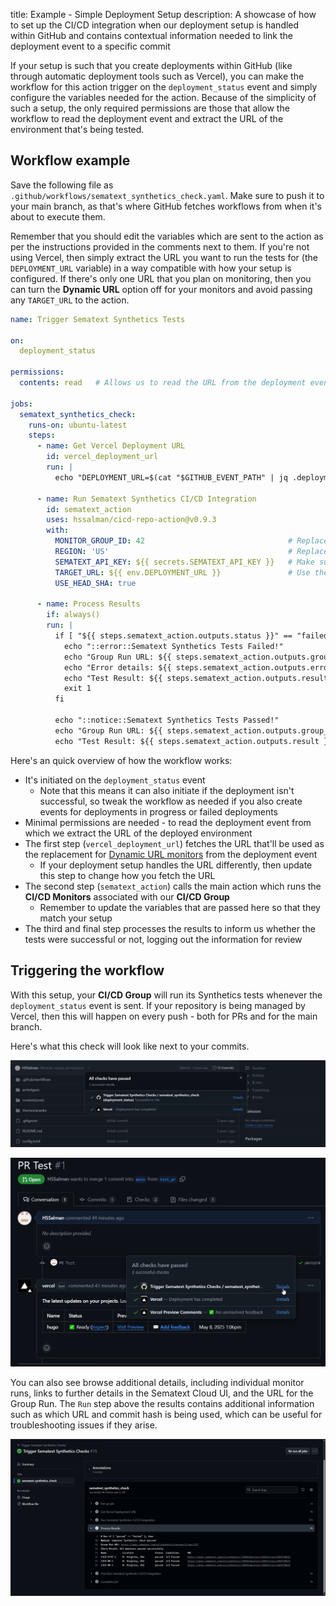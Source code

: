 title: Example - Simple Deployment Setup
description: A showcase of how to set up the CI/CD integration when our deployment setup is handled within GitHub and contains contextual information needed to link the deployment event to a specific commit

If your setup is such that you create deployments within GitHub (like through automatic deployment tools such as Vercel), you can make the workflow for this action trigger on the `deployment_status` event and simply configure the variables needed for the action. Because of the simplicity of such a setup, the only required permissions are those that allow the workflow to read the deployment event and extract the URL of the environment that's being tested.


## Workflow example

Save the following file as `.github/workflows/sematext_synthetics_check.yaml`. Make sure to push it to your main branch, as that's where GitHub fetches workflows from when it's about to execute them.

Remember that you should edit the variables which are sent to the action as per the instructions provided in the comments next to them. If you're not using Vercel, then simply extract the URL you want to run the tests for (the `DEPLOYMENT_URL` variable) in a way compatible with how your setup is configured. If there's only one URL that you plan on monitoring, then you can turn the **Dynamic URL** option off for your monitors and avoid passing any `TARGET_URL` to the action.

```yaml
name: Trigger Sematext Synthetics Tests

on:
  deployment_status

permissions:
  contents: read   # Allows us to read the URL from the deployment event

jobs:
  sematext_synthetics_check:
    runs-on: ubuntu-latest
    steps:
      - name: Get Vercel Deployment URL
        id: vercel_deployment_url
        run: |
          echo "DEPLOYMENT_URL=$(cat "$GITHUB_EVENT_PATH" | jq .deployment_status.target_url)" >> $GITHUB_ENV

      - name: Run Sematext Synthetics CI/CD Integration
        id: sematext_action
        uses: hssalman/cicd-repo-action@v0.9.3
        with:
          MONITOR_GROUP_ID: 42                                # Replace with your actual Monitor Group ID
          REGION: 'US'                                        # Replace with your Sematext Cloud Region ('EU' or 'US')
          SEMATEXT_API_KEY: ${{ secrets.SEMATEXT_API_KEY }}   # Make sure to add your Sematext API key as a repository secret first
          TARGET_URL: ${{ env.DEPLOYMENT_URL }}               # Use the URL that's autodeployed by Vercel as the replacement for <DYNAMIC_URL>
          USE_HEAD_SHA: true

      - name: Process Results
        if: always()
        run: |
          if [ "${{ steps.sematext_action.outputs.status }}" == "failed" ]; then
            echo "::error::Sematext Synthetics Tests Failed!"
            echo "Group Run URL: ${{ steps.sematext_action.outputs.group_run_url }}"
            echo "Error details: ${{ steps.sematext_action.outputs.error }}"
            echo "Test Result: ${{ steps.sematext_action.outputs.result }}"
            exit 1
          fi

          echo "::notice::Sematext Synthetics Tests Passed!"
          echo "Group Run URL: ${{ steps.sematext_action.outputs.group_run_url }}"
          echo "Test Result: ${{ steps.sematext_action.outputs.result }}"
```

Here's an quick overview of how the workflow works:

- It's initiated on the `deployment_status` event
  - Note that this means it can also initiate if the deployment isn't successful, so tweak the workflow as needed if you also create events for deployments in progress or failed deployments
- Minimal permissions are needed - to read the deployment event from which we extract the URL of the deployed environment
- The first step (`vercel_deployment_url`) fetches the URL that'll be used as the replacement for [Dynamic URL monitors](/docs/synthetics/ci-cd/ci-cd-monitors/#dynamic-urls) from the deployment event
  - If your deployment setup handles the URL differently, then update this step to change how you fetch the URL
- The second step (`sematext_action`) calls the main action which runs the **CI/CD Monitors** associated with our **CI/CD Group**
  - Remember to update the variables that are passed here so that they match your setup
- The third and final step processes the results to inform us whether the tests were successful or not, logging out the information for review


## Triggering the workflow

With this setup, your **CI/CD Group** will run its Synthetics tests whenever the `deployment_status` event is sent. If your repository is being managed by Vercel, then this will happen on every push - both for PRs and for the main branch.

Here's what this check will look like next to your commits.

![Commit Check on the main branch](/docs/images/synthetics/cicd-check-commit-master.png)

![Commit Check on a PR](/docs/images/synthetics/cicd-check-commit-pr.png)


You can also see browse additional details, including individual monitor runs, links to further details in the Sematext Cloud UI, and the URL for the Group Run. The `Run` step above the results contains additional information such as which URL and commit hash is being used, which can be useful for troubleshooting issues if they arise.

![Check Details](/docs/images/synthetics/cicd-check-details.png)
